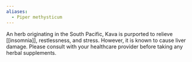 ```yaml
---
aliases:
  - Piper methysticum
---
```

An herb originating in the South Pacific, Kava is purported to relieve [[insomnia]], restlessness, and stress. However, it is known to cause liver damage. Please consult with your healthcare provider before taking any herbal supplements.